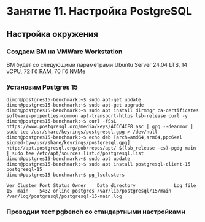 # Занятие 11. Настройка PostgreSQL

## Настройка окружения

### Создаем ВМ на VMWare Workstation
ВМ будет со следующими параметрами Ubuntu Server 24.04 LTS, 14 vCPU, 72 Гб RAM, 70 Гб NVMe

### Установим Postgres 15

```
dimon@postgres15-benchmark:~$ sudo apt-get update
dimon@postgres15-benchmark:~$ sudo apt-get upgrade
dimon@postgres15-benchmark:~$ sudo apt install dirmngr ca-certificates software-properties-common apt-transport-https lsb-release curl -y
dimon@postgres15-benchmark:~$ curl -fSsL https://www.postgresql.org/media/keys/ACCC4CF8.asc | gpg --dearmor | sudo tee /usr/share/keyrings/postgresql.gpg > /dev/null
dimon@postgres15-benchmark:~$ echo deb [arch=amd64,arm64,ppc64el signed-by=/usr/share/keyrings/postgresql.gpg] http://apt.postgresql.org/pub/repos/apt/ $(lsb_release -cs)-pgdg main | sudo tee /etc/apt/sources.list.d/postgresql.list
dimon@postgres15-benchmark:~$ sudo apt update
dimon@postgres15-benchmark:~$ sudo apt install postgresql-client-15 postgresql-15
dimon@postgres15-benchmark:~$ pg_lsclusters

Ver Cluster Port Status Owner    Data directory              Log file
15  main    5432 online postgres /var/lib/postgresql/15/main /var/log/postgresql/postgresql-15-main.log
```

### Проводим тест pgbench со стандартными настройками

```
```
